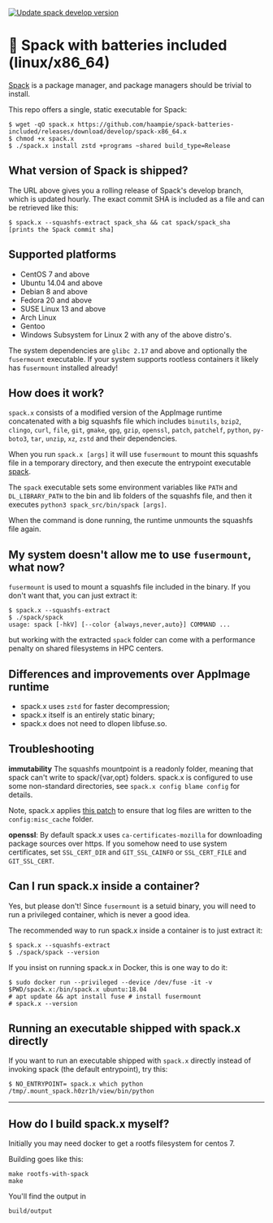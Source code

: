 [![Update spack develop version](https://github.com/haampie/spack-batteries-included/actions/workflows/update-spack.yaml/badge.svg?branch=master)](https://github.com/haampie/spack-batteries-included/actions/workflows/update-spack.yaml)

# 🔋 Spack with batteries included (linux/x86_64)

[Spack](https://github.com/spack/spack) is a package manager, and package managers should be trivial to install. 

This repo offers a single, static executable for Spack:

```console
$ wget -qO spack.x https://github.com/haampie/spack-batteries-included/releases/download/develop/spack-x86_64.x
$ chmod +x spack.x
$ ./spack.x install zstd +programs ~shared build_type=Release
```
## What version of Spack is shipped?

The URL above gives you a rolling release of Spack's develop branch, which is updated
hourly. The exact commit SHA is included as a file and can be retrieved like this:

```console
$ spack.x --squashfs-extract spack_sha && cat spack/spack_sha
[prints the Spack commit sha]
```

## Supported platforms

- CentOS 7 and above
- Ubuntu 14.04 and above
- Debian 8 and above
- Fedora 20 and above
- SUSE Linux 13 and above
- Arch Linux
- Gentoo
- Windows Subsystem for Linux 2 with any of the above distro's.

The system dependencies are `glibc 2.17` and above and optionally the `fusermount`
executable. If your system supports rootless containers it likely has `fusermount`
installed already!

## How does it work?
`spack.x` consists of a modified version of the AppImage runtime concatenated
with a big squashfs file which includes `binutils`, `bzip2`, `clingo`, `curl`,
`file`, `git`, `gmake`, `gpg`, `gzip`, `openssl`, `patch`, `patchelf`, `python`,
`py-boto3`, `tar`, `unzip`, `xz`, `zstd` and their dependencies.

When you run `spack.x [args]` it will use `fusermount` to
mount this squashfs file in a temporary directory, and then execute the
entrypoint executable [spack](build/6_spack/spack).

The `spack` executable sets some environment variables like `PATH` and
`DL_LIBRARY_PATH` to the bin and lib folders of the squashfs file, and then it
executes `python3 spack_src/bin/spack [args]`.

When the command is done running, the runtime unmounts the squashfs file again.

## My system doesn't allow me to use `fusermount`, what now?

`fusermount` is used to mount a squashfs file included in the binary. If you
don't want that, you can just extract it:

```
$ spack.x --squashfs-extract
$ ./spack/spack
usage: spack [-hkV] [--color {always,never,auto}] COMMAND ...
```

but working with the extracted `spack` folder can come with a performance
penalty on shared filesystems in HPC centers.

## Differences and improvements over AppImage runtime
- spack.x uses `zstd` for faster decompression;
- spack.x itself is an entirely static binary;
- spack.x does not need to dlopen libfuse.so.

## Troubleshooting
**immutability** The squashfs mountpoint is a readonly folder, meaning that
spack can't write to spack/{var,opt} folders. spack.x is configured to use some
non-standard directories, see `spack.x config blame config` for details.

Note, spack.x applies [this patch](https://github.com/spack/spack/pull/20158/)
to ensure that log files are written to the `config:misc_cache` folder.

**openssl**: By default spack.x uses `ca-certificates-mozilla` for downloading
package sources over https. If you somehow need to use system certificates,
set `SSL_CERT_DIR` and `GIT_SSL_CAINFO` or `SSL_CERT_FILE` and `GIT_SSL_CERT`.

## Can I run spack.x inside a container?

Yes, but please don't! Since `fusermount` is a setuid binary, you will need to
run a privileged container, which is never a good idea.

The recommended way to run spack.x inside a container is to just extract it:

```console
$ spack.x --squashfs-extract
$ ./spack/spack --version
```

If you insist on running spack.x in Docker, this is one way to do it:

```console
$ sudo docker run --privileged --device /dev/fuse -it -v $PWD/spack.x:/bin/spack.x ubuntu:18.04
# apt update && apt install fuse # install fusermount
# spack.x --version
```

## Running an executable shipped with spack.x directly

If you want to run an executable shipped with `spack.x` directly instead
of invoking spack (the default entrypoint), try this:

```console
$ NO_ENTRYPOINT= spack.x which python
/tmp/.mount_spack.h0zr1h/view/bin/python
```

--------------------------------------------------------------------------------

## How do I build spack.x myself?

Initially you may need docker to get a rootfs filesystem for centos 7.

Building goes like this:

```console
make rootfs-with-spack
make
```

You'll find the output in

```
build/output
```
